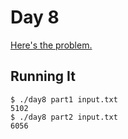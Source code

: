 # Day 8

[Here's the problem.](https://adventofcode.com/2017/day/8)

## Running It

```
$ ./day8 part1 input.txt
5102
$ ./day8 part2 input.txt
6056
```
